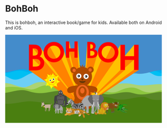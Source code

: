 # BohBoh

This is bohboh, an interactive book/game for kids. Available both on Android and iOS.

![Alt text](splashscreen_1280x720.png?raw=true "Title")

